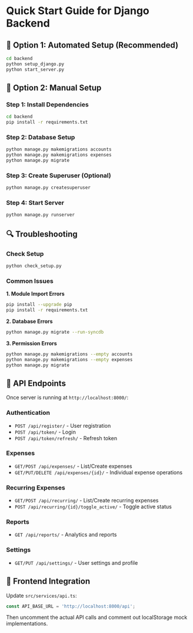 # Quick Start Guide for Django Backend

## 🚀 Option 1: Automated Setup (Recommended)

```bash
cd backend
python setup_django.py
python start_server.py
```

## 🔧 Option 2: Manual Setup

### Step 1: Install Dependencies
```bash
cd backend
pip install -r requirements.txt
```

### Step 2: Database Setup
```bash
python manage.py makemigrations accounts
python manage.py makemigrations expenses
python manage.py migrate
```

### Step 3: Create Superuser (Optional)
```bash
python manage.py createsuperuser
```

### Step 4: Start Server
```bash
python manage.py runserver
```

## 🔍 Troubleshooting

### Check Setup
```bash
python check_setup.py
```

### Common Issues

**1. Module Import Errors**
```bash
pip install --upgrade pip
pip install -r requirements.txt
```

**2. Database Errors**
```bash
python manage.py migrate --run-syncdb
```

**3. Permission Errors**
```bash
python manage.py makemigrations --empty accounts
python manage.py makemigrations --empty expenses
python manage.py migrate
```

## 📍 API Endpoints

Once server is running at `http://localhost:8000/`:

### Authentication
- `POST /api/register/` - User registration
- `POST /api/token/` - Login
- `POST /api/token/refresh/` - Refresh token

### Expenses
- `GET/POST /api/expenses/` - List/Create expenses
- `GET/PUT/DELETE /api/expenses/{id}/` - Individual expense operations

### Recurring Expenses
- `GET/POST /api/recurring/` - List/Create recurring expenses
- `POST /api/recurring/{id}/toggle_active/` - Toggle active status

### Reports
- `GET /api/reports/` - Analytics and reports

### Settings
- `GET/PUT /api/settings/` - User settings and profile

## 🎯 Frontend Integration

Update `src/services/api.ts`:
```javascript
const API_BASE_URL = 'http://localhost:8000/api';
```

Then uncomment the actual API calls and comment out localStorage mock implementations.